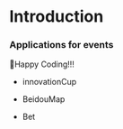 # Introduction

### Applications for events

:clinking_glasses:Happy Coding!!!

- innovationCup
- BeidouMap

- Bet